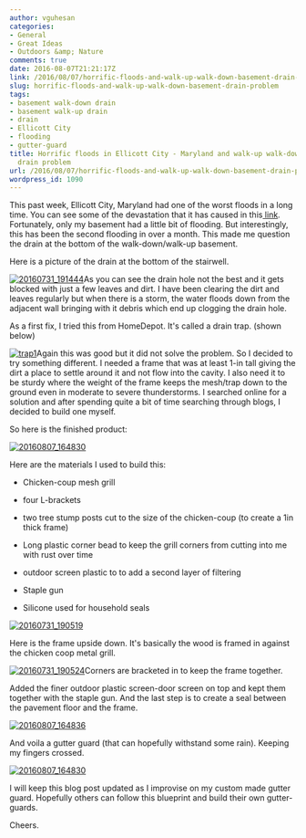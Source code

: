 ```yaml
---
author: vguhesan
categories:
- General
- Great Ideas
- Outdoors &amp; Nature
comments: true
date: 2016-08-07T21:21:17Z
link: /2016/08/07/horrific-floods-and-walk-up-walk-down-basement-drain-problem/
slug: horrific-floods-and-walk-up-walk-down-basement-drain-problem
tags:
- basement walk-down drain
- basement walk-up drain
- drain
- Ellicott City
- flooding
- gutter-guard
title: Horrific floods in Ellicott City - Maryland and walk-up walk-down basement
  drain problem
url: /2016/08/07/horrific-floods-and-walk-up-walk-down-basement-drain-problem/
wordpress_id: 1090
---
```


This past week, Ellicott City, Maryland had one of the worst floods in a long time. You can see some of the devastation that it has caused in this[ link](https://www.washingtonpost.com/news/capital-weather-gang/wp/2016/07/31/video-and-photo-horrific-flooding-in-ruined-ellicott-city-md/). Fortunately, only my basement had a little bit of flooding. But interestingly, this has been the second flooding in over a month. This made me question the drain at the bottom of the walk-down/walk-up basement.

Here is a picture of the drain at the bottom of the stairwell.

[![20160731_191444](/img/2016/08/20160731_191444.jpg?w=300)](/img/2016/08/20160731_191444.jpg)As you can see the drain hole not the best and it gets blocked with just a few leaves and dirt. I have been clearing the dirt and leaves regularly but when there is a storm, the water floods down from the adjacent wall bringing with it debris which end up clogging the drain hole.

As a first fix, I tried this from HomeDepot. It's called a drain trap. (shown below)

[![trap1](/img/2016/08/trap1.jpg)](/img/2016/08/trap1.jpg)Again this was good but it did not solve the problem. So I decided to try something different. I needed a frame that was at least 1-in tall giving the dirt a place to settle around it and not flow into the cavity. I also need it to be sturdy where the weight of the frame keeps the mesh/trap down to the ground even in moderate to severe thunderstorms. I searched online for a solution and after spending quite a bit of time searching through blogs, I decided to build one myself.

So here is the finished product:

[![20160807_164830](/img/2016/08/20160807_164830.jpg?w=1024)](/img/2016/08/20160807_164830.jpg)

Here are the materials I used to build this:



 	
  * Chicken-coup mesh grill

 	
  * four L-brackets

 	
  * two tree stump posts cut to the size of the chicken-coup (to create a 1in thick frame)

 	
  * Long plastic corner bead to keep the grill corners from cutting into me with rust over time

 	
  * outdoor screen plastic to to add a second layer of filtering

 	
  * Staple gun

 	
  * Silicone used for household seals


[![20160731_190519](/img/2016/08/20160731_190519.jpg?w=576)](/img/2016/08/20160731_190519.jpg)

Here is the frame upside down. It's basically the wood is framed in against the chicken coop metal grill.

[![20160731_190524](/img/2016/08/20160731_190524.jpg?w=300)](/img/2016/08/20160731_190524.jpg)Corners are bracketed in to keep the frame together.

Added the finer outdoor plastic screen-door screen on top and kept them together with the staple gun. And the last step is to create a seal between the pavement floor and the frame.

[![20160807_164836](/img/2016/08/20160807_164836.jpg?w=1024)](/img/2016/08/20160807_164836.jpg)

And voila a gutter guard (that can hopefully withstand some rain). Keeping my fingers crossed.

[![20160807_164830](/img/2016/08/20160807_164830.jpg?w=1024)](/img/2016/08/20160807_164830.jpg)

I will keep this blog post updated as I improvise on my custom made gutter guard. Hopefully others can follow this blueprint and build their own gutter-guards.

Cheers.
